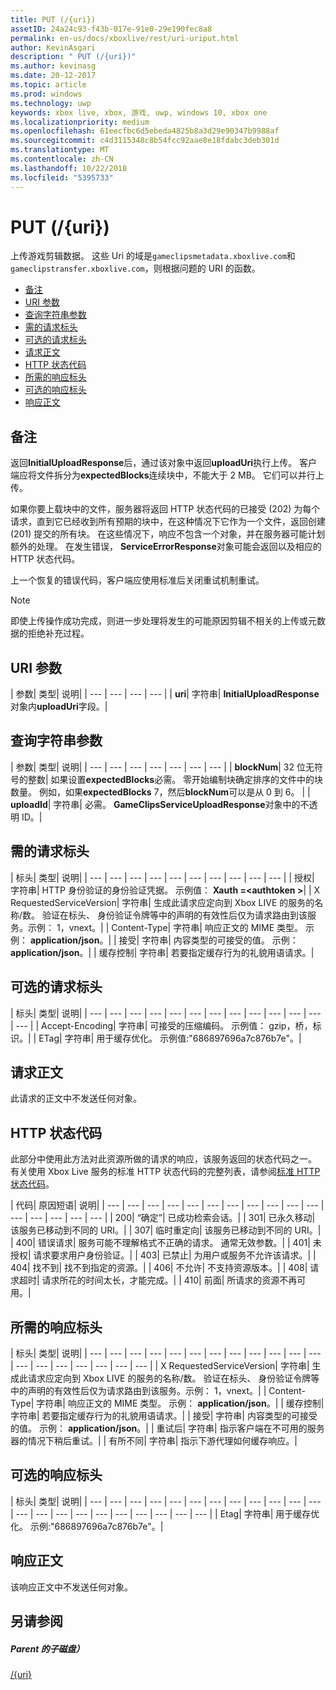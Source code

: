 ```yaml
---
title: PUT (/{uri})
assetID: 24a24c93-f43b-017e-91e0-29e190fec8a8
permalink: en-us/docs/xboxlive/rest/uri-uriput.html
author: KevinAsgari
description: " PUT (/{uri})"
ms.author: kevinasg
ms.date: 20-12-2017
ms.topic: article
ms.prod: windows
ms.technology: uwp
keywords: xbox live, xbox, 游戏, uwp, windows 10, xbox one
ms.localizationpriority: medium
ms.openlocfilehash: 61eecfbc6d5ebeda4825b8a3d29e90347b9988af
ms.sourcegitcommit: c4d3115348c8b54fcc92aae8e18fdabc3deb301d
ms.translationtype: MT
ms.contentlocale: zh-CN
ms.lasthandoff: 10/22/2018
ms.locfileid: "5395733"
---
```

# <a name="put-uri"></a>PUT (/{uri})
上传游戏剪辑数据。
这些 Uri 的域是`gameclipsmetadata.xboxlive.com`和`gameclipstransfer.xboxlive.com`，则根据问题的 URI 的函数。

  * [备注](#ID4EX)
  * [URI 参数](#ID4EQB)
  * [查询字符串参数](#ID4ERC)
  * [需的请求标头](#ID4EBE)
  * [可选的请求标头](#ID4ENG)
  * [请求正文](#ID4EWH)
  * [HTTP 状态代码](#ID4ECAAC)
  * [所需的响应标头](#ID4EYEAC)
  * [可选的响应标头](#ID4ELHAC)
  * [响应正文](#ID4ELIAC)

<a id="ID4EX"></a>


## <a name="remarks"></a>备注

返回**InitialUploadResponse**后，通过该对象中返回**uploadUri**执行上传。 客户端应将文件拆分为**expectedBlocks**连续块中，不能大于 2 MB。 它们可以并行上传。

如果你要上载块中的文件，服务器将返回 HTTP 状态代码的已接受 (202) 为每个请求，直到它已经收到所有预期的块中，在这种情况下它作为一个文件，返回创建 (201) 提交的所有块。 在这些情况下，响应不包含一个对象，并在服务器可能计划额外的处理。 在发生错误， **ServiceErrorResponse**对象可能会返回以及相应的 HTTP 状态代码。

上一个恢复的错误代码，客户端应使用标准后关闭重试机制重试。

> [!NOTE] 
> 即使上传操作成功完成，则进一步处理将发生的可能原因剪辑不相关的上传或元数据的拒绝补充过程。


<a id="ID4EQB"></a>


## <a name="uri-parameters"></a>URI 参数

| 参数| 类型| 说明|
| --- | --- | --- | --- |
| <b>uri</b>| 字符串| <b>InitialUploadResponse</b>对象内<b>uploadUri</b>字段。|

<a id="ID4ERC"></a>


## <a name="query-string-parameters"></a>查询字符串参数

| 参数| 类型| 说明|
| --- | --- | --- | --- | --- | --- | --- |
| <b>blockNum</b>| 32 位无符号的整数| 如果设置<b>expectedBlocks</b>必需。 零开始编制块确定排序的文件中的块数量。 例如，如果<b>expectedBlocks</b> 7，然后<b>blockNum</b>可以是从 0 到 6。 |
| <b>uploadId</b>| 字符串| 必需。 <b>GameClipsServiceUploadResponse</b>对象中的不透明 ID。|

<a id="ID4EBE"></a>


## <a name="required-request-headers"></a>需的请求标头

| 标头| 类型| 说明|
| --- | --- | --- | --- | --- | --- | --- | --- | --- | --- |
| 授权| 字符串| HTTP 身份验证的身份验证凭据。 示例值： <b>Xauth =&lt;authtoken ></b>|
| X RequestedServiceVersion| 字符串| 生成此请求应定向到 Xbox LIVE 的服务的名称/数。 验证在标头、 身份验证令牌等中的声明的有效性后仅为请求路由到该服务。示例： 1，vnext。|
| Content-Type| 字符串| 响应正文的 MIME 类型。 示例： <b>application/json</b>。|
| 接受| 字符串| 内容类型的可接受的值。 示例： <b>application/json</b>。|
| 缓存控制| 字符串| 若要指定缓存行为的礼貌用语请求。|

<a id="ID4ENG"></a>


## <a name="optional-request-headers"></a>可选的请求标头

| 标头| 类型| 说明|
| --- | --- | --- | --- | --- | --- | --- | --- | --- | --- | --- | --- | --- |
| Accept-Encoding| 字符串| 可接受的压缩编码。 示例值： gzip，桥，标识。|
| ETag| 字符串| 用于缓存优化。 示例值:"686897696a7c876b7e"。|

<a id="ID4EWH"></a>


## <a name="request-body"></a>请求正文

此请求的正文中不发送任何对象。

<a id="ID4ECAAC"></a>


## <a name="http-status-codes"></a>HTTP 状态代码

此部分中使用此方法对此资源所做的请求的响应，该服务返回的状态代码之一。 有关使用 Xbox Live 服务的标准 HTTP 状态代码的完整列表，请参阅[标准 HTTP 状态代码](../../additional/httpstatuscodes.md)。

| 代码| 原因短语| 说明|
| --- | --- | --- | --- | --- | --- | --- | --- | --- | --- | --- | --- | --- | --- | --- | --- |
| 200| “确定”| 已成功检索会话。|
| 301| 已永久移动| 该服务已移动到不同的 URI。|
| 307| 临时重定向| 该服务已移动到不同的 URI。|
| 400| 错误请求| 服务可能不理解格式不正确的请求。 通常无效参数。|
| 401| 未授权| 请求要求用户身份验证。|
| 403| 已禁止| 为用户或服务不允许该请求。|
| 404| 找不到| 找不到指定的资源。|
| 406| 不允许| 不支持资源版本。|
| 408| 请求超时| 请求所花的时间太长，才能完成。|
| 410| 前面| 所请求的资源不再可用。|

<a id="ID4EYEAC"></a>


## <a name="required-response-headers"></a>所需的响应标头

| 标头| 类型| 说明|
| --- | --- | --- | --- | --- | --- | --- | --- | --- | --- | --- | --- | --- | --- | --- | --- | --- | --- | --- |
| X RequestedServiceVersion| 字符串| 生成此请求应定向到 Xbox LIVE 的服务的名称/数。 验证在标头、 身份验证令牌等中的声明的有效性后仅为请求路由到该服务。示例： 1，vnext。|
| Content-Type| 字符串| 响应正文的 MIME 类型。 示例： <b>application/json</b>。|
| 缓存控制| 字符串| 若要指定缓存行为的礼貌用语请求。|
| 接受| 字符串| 内容类型的可接受的值。 示例： <b>application/json</b>。|
| 重试后| 字符串| 指示客户端在不可用的服务器的情况下稍后重试。|
| 有所不同| 字符串| 指示下游代理如何缓存响应。|

<a id="ID4ELHAC"></a>


## <a name="optional-response-headers"></a>可选的响应标头

| 标头| 类型| 说明|
| --- | --- | --- | --- | --- | --- | --- | --- | --- | --- | --- | --- | --- | --- | --- | --- | --- | --- | --- | --- | --- | --- |
| Etag| 字符串| 用于缓存优化。 示例:"686897696a7c876b7e"。|

<a id="ID4ELIAC"></a>


## <a name="response-body"></a>响应正文

该响应正文中不发送任何对象。

<a id="ID4EWIAC"></a>


## <a name="see-also"></a>另请参阅

<a id="ID4EYIAC"></a>


##### <a name="parent"></a>Parent 的子磁盘）

[/{uri}](uri-uri.md)
